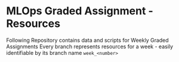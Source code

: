 # MLOps Graded Assignment - Resources 
Following Repository contains data and scripts for Weekly Graded Assignments 
Every branch represents resources for a week - easily identifiable by its branch name `week_<number>`